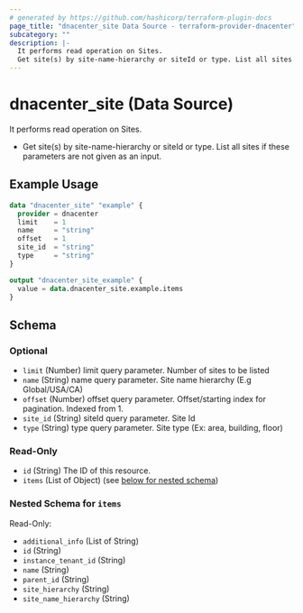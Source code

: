 ```yaml
---
# generated by https://github.com/hashicorp/terraform-plugin-docs
page_title: "dnacenter_site Data Source - terraform-provider-dnacenter"
subcategory: ""
description: |-
  It performs read operation on Sites.
  Get site(s) by site-name-hierarchy or siteId or type. List all sites if these parameters are not given as an input.
---
```


# dnacenter_site (Data Source)

It performs read operation on Sites.

- Get site(s) by site-name-hierarchy or siteId or type. List all sites if these parameters are not given as an input.

## Example Usage

```terraform
data "dnacenter_site" "example" {
  provider = dnacenter
  limit    = 1
  name     = "string"
  offset   = 1
  site_id  = "string"
  type     = "string"
}

output "dnacenter_site_example" {
  value = data.dnacenter_site.example.items
}
```

<!-- schema generated by tfplugindocs -->
## Schema

### Optional

- `limit` (Number) limit query parameter. Number of sites to be listed
- `name` (String) name query parameter. Site name hierarchy (E.g Global/USA/CA)
- `offset` (Number) offset query parameter. Offset/starting index for pagination. Indexed from 1.
- `site_id` (String) siteId query parameter. Site Id
- `type` (String) type query parameter. Site type (Ex: area, building, floor)

### Read-Only

- `id` (String) The ID of this resource.
- `items` (List of Object) (see [below for nested schema](#nestedatt--items))

<a id="nestedatt--items"></a>
### Nested Schema for `items`

Read-Only:

- `additional_info` (List of String)
- `id` (String)
- `instance_tenant_id` (String)
- `name` (String)
- `parent_id` (String)
- `site_hierarchy` (String)
- `site_name_hierarchy` (String)
